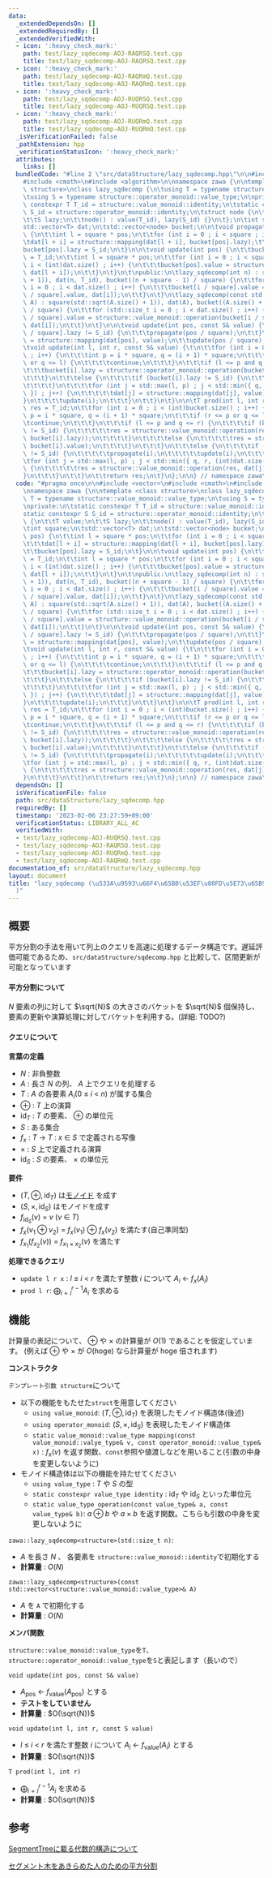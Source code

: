 ```yaml
---
data:
  _extendedDependsOn: []
  _extendedRequiredBy: []
  _extendedVerifiedWith:
  - icon: ':heavy_check_mark:'
    path: test/lazy_sqdecomp-AOJ-RAQRSQ.test.cpp
    title: test/lazy_sqdecomp-AOJ-RAQRSQ.test.cpp
  - icon: ':heavy_check_mark:'
    path: test/lazy_sqdecomp-AOJ-RAQRmQ.test.cpp
    title: test/lazy_sqdecomp-AOJ-RAQRmQ.test.cpp
  - icon: ':heavy_check_mark:'
    path: test/lazy_sqdecomp-AOJ-RUQRSQ.test.cpp
    title: test/lazy_sqdecomp-AOJ-RUQRSQ.test.cpp
  - icon: ':heavy_check_mark:'
    path: test/lazy_sqdecomp-AOJ-RUQRmQ.test.cpp
    title: test/lazy_sqdecomp-AOJ-RUQRmQ.test.cpp
  _isVerificationFailed: false
  _pathExtension: hpp
  _verificationStatusIcon: ':heavy_check_mark:'
  attributes:
    links: []
  bundledCode: "#line 2 \"src/dataStructure/lazy_sqdecomp.hpp\"\n\n#include <vector>\n\
    #include <cmath>\n#include <algorithm>\n\nnamespace zawa {\n\ntemplate <class\
    \ structure>\nclass lazy_sqdecomp {\n\tusing T = typename structure::value_monoid::value_type;\n\
    \tusing S = typename structure::operator_monoid::value_type;\n\nprivate:\n\tstatic\
    \ constexpr T T_id = structure::value_monoid::identity;\n\tstatic constexpr S\
    \ S_id = structure::operator_monoid::identity;\n\tstruct node {\n\t\tT value;\n\
    \t\tS lazy;\n\t\tnode() : value(T_id), lazy(S_id) {}\n\t};\n\tint square;\n\t\
    std::vector<T> dat;\n\tstd::vector<node> bucket;\n\n\tvoid propagate(int pos)\
    \ {\n\t\tint l = square * pos;\n\t\tfor (int i = 0 ; i < square ; i++) {\n\t\t\
    \tdat[l + i] = structure::mapping(dat[l + i], bucket[pos].lazy);\t\n\t\t}\n\t\t\
    bucket[pos].lazy = S_id;\n\t}\n\n\tvoid update(int pos) {\n\t\tbucket[pos].value\
    \ = T_id;\n\t\tint l = square * pos;\n\t\tfor (int i = 0 ; i < square and l +\
    \ i < (int)dat.size() ; i++) {\n\t\t\tbucket[pos].value = structure::value_monoid::operation(bucket[pos].value,\
    \ dat[l + i]);\n\t\t}\n\t}\n\t\npublic:\n\tlazy_sqdecomp(int n) : square(std::sqrt(n\
    \ + 1)), dat(n, T_id), bucket((n + square - 1) / square) {\n\t\tfor (std::size_t\
    \ i = 0 ; i < dat.size() ; i++) {\n\t\t\tbucket[i / square].value = structure::value_monoid::operation(bucket[i\
    \ / square].value, dat[i]);\n\t\t}\n\t}\n\tlazy_sqdecomp(const std::vector<T>&\
    \ A) : square(std::sqrt(A.size() + 1)), dat(A), bucket((A.size() + square - 1)\
    \ / square) {\n\t\tfor (std::size_t i = 0 ; i < dat.size() ; i++) {\n\t\t\tbucket[i\
    \ / square].value = structure::value_monoid::operation(bucket[i / square].value,\
    \ dat[i]);\n\t\t}\n\t}\n\n\tvoid update(int pos, const S& value) {\n\t\tif (bucket[pos\
    \ / square].lazy != S_id) {\n\t\t\tpropagate(pos / square);\n\t\t}\n\t\tdat[pos]\
    \ = structure::mapping(dat[pos], value);\n\t\tupdate(pos / square);\n\t}\t\n\n\
    \tvoid update(int l, int r, const S& value) {\t\n\t\tfor (int i = 0 ; i < (int)bucket.size()\
    \ ; i++) {\n\t\t\tint p = i * square, q = (i + 1) * square;\n\t\t\tif (r <= p\
    \ or q <= l) {\n\t\t\t\tcontinue;\n\t\t\t}\n\t\t\tif (l <= p and q <= r) {\n\t\
    \t\t\tbucket[i].lazy = structure::operator_monoid::operation(bucket[i].lazy, value);\n\
    \t\t\t}\n\t\t\telse {\n\t\t\t\tif (bucket[i].lazy != S_id) {\n\t\t\t\t\tpropagate(i);\n\
    \t\t\t\t}\n\t\t\t\tfor (int j = std::max(l, p) ; j < std::min({ q, r, (int)dat.size()\
    \ }) ; j++) {\n\t\t\t\t\tdat[j] = structure::mapping(dat[j], value);\n\t\t\t\t\
    }\n\t\t\t\tupdate(i);\n\t\t\t}\n\t\t}\n\t}\n\n\tT prod(int l, int r) {\n\t\tT\
    \ res = T_id;\n\t\tfor (int i = 0 ; i < (int)bucket.size() ; i++) {\n\t\t\tint\
    \ p = i * square, q = (i + 1) * square;\n\t\t\tif (r <= p or q <= l) {\n\t\t\t\
    \tcontinue;\n\t\t\t}\n\t\t\tif (l <= p and q <= r) {\n\t\t\t\tif (bucket[i].lazy\
    \ != S_id) {\n\t\t\t\t\tres = structure::value_monoid::operation(res, structure::mapping(bucket[i].value,\
    \ bucket[i].lazy));\n\t\t\t\t}\n\t\t\t\telse {\n\t\t\t\t\tres = structure::value_monoid::operation(res,\
    \ bucket[i].value);\n\t\t\t\t}\n\t\t\t}\n\t\t\telse {\n\t\t\t\tif (bucket[i].lazy\
    \ != S_id) {\n\t\t\t\t\tpropagate(i);\n\t\t\t\t\tupdate(i);\n\t\t\t\t}\n\t\t\t\
    \tfor (int j = std::max(l, p) ; j < std::min({ q, r, (int)dat.size() }) ; j++)\
    \ {\n\t\t\t\t\tres = structure::value_monoid::operation(res, dat[j]);\n\t\t\t\t\
    }\n\t\t\t}\n\t\t}\n\t\treturn res;\n\t}\n};\n\n} // namespace zawa\n"
  code: "#pragma once\n\n#include <vector>\n#include <cmath>\n#include <algorithm>\n\
    \nnamespace zawa {\n\ntemplate <class structure>\nclass lazy_sqdecomp {\n\tusing\
    \ T = typename structure::value_monoid::value_type;\n\tusing S = typename structure::operator_monoid::value_type;\n\
    \nprivate:\n\tstatic constexpr T T_id = structure::value_monoid::identity;\n\t\
    static constexpr S S_id = structure::operator_monoid::identity;\n\tstruct node\
    \ {\n\t\tT value;\n\t\tS lazy;\n\t\tnode() : value(T_id), lazy(S_id) {}\n\t};\n\
    \tint square;\n\tstd::vector<T> dat;\n\tstd::vector<node> bucket;\n\n\tvoid propagate(int\
    \ pos) {\n\t\tint l = square * pos;\n\t\tfor (int i = 0 ; i < square ; i++) {\n\
    \t\t\tdat[l + i] = structure::mapping(dat[l + i], bucket[pos].lazy);\t\n\t\t}\n\
    \t\tbucket[pos].lazy = S_id;\n\t}\n\n\tvoid update(int pos) {\n\t\tbucket[pos].value\
    \ = T_id;\n\t\tint l = square * pos;\n\t\tfor (int i = 0 ; i < square and l +\
    \ i < (int)dat.size() ; i++) {\n\t\t\tbucket[pos].value = structure::value_monoid::operation(bucket[pos].value,\
    \ dat[l + i]);\n\t\t}\n\t}\n\t\npublic:\n\tlazy_sqdecomp(int n) : square(std::sqrt(n\
    \ + 1)), dat(n, T_id), bucket((n + square - 1) / square) {\n\t\tfor (std::size_t\
    \ i = 0 ; i < dat.size() ; i++) {\n\t\t\tbucket[i / square].value = structure::value_monoid::operation(bucket[i\
    \ / square].value, dat[i]);\n\t\t}\n\t}\n\tlazy_sqdecomp(const std::vector<T>&\
    \ A) : square(std::sqrt(A.size() + 1)), dat(A), bucket((A.size() + square - 1)\
    \ / square) {\n\t\tfor (std::size_t i = 0 ; i < dat.size() ; i++) {\n\t\t\tbucket[i\
    \ / square].value = structure::value_monoid::operation(bucket[i / square].value,\
    \ dat[i]);\n\t\t}\n\t}\n\n\tvoid update(int pos, const S& value) {\n\t\tif (bucket[pos\
    \ / square].lazy != S_id) {\n\t\t\tpropagate(pos / square);\n\t\t}\n\t\tdat[pos]\
    \ = structure::mapping(dat[pos], value);\n\t\tupdate(pos / square);\n\t}\t\n\n\
    \tvoid update(int l, int r, const S& value) {\t\n\t\tfor (int i = 0 ; i < (int)bucket.size()\
    \ ; i++) {\n\t\t\tint p = i * square, q = (i + 1) * square;\n\t\t\tif (r <= p\
    \ or q <= l) {\n\t\t\t\tcontinue;\n\t\t\t}\n\t\t\tif (l <= p and q <= r) {\n\t\
    \t\t\tbucket[i].lazy = structure::operator_monoid::operation(bucket[i].lazy, value);\n\
    \t\t\t}\n\t\t\telse {\n\t\t\t\tif (bucket[i].lazy != S_id) {\n\t\t\t\t\tpropagate(i);\n\
    \t\t\t\t}\n\t\t\t\tfor (int j = std::max(l, p) ; j < std::min({ q, r, (int)dat.size()\
    \ }) ; j++) {\n\t\t\t\t\tdat[j] = structure::mapping(dat[j], value);\n\t\t\t\t\
    }\n\t\t\t\tupdate(i);\n\t\t\t}\n\t\t}\n\t}\n\n\tT prod(int l, int r) {\n\t\tT\
    \ res = T_id;\n\t\tfor (int i = 0 ; i < (int)bucket.size() ; i++) {\n\t\t\tint\
    \ p = i * square, q = (i + 1) * square;\n\t\t\tif (r <= p or q <= l) {\n\t\t\t\
    \tcontinue;\n\t\t\t}\n\t\t\tif (l <= p and q <= r) {\n\t\t\t\tif (bucket[i].lazy\
    \ != S_id) {\n\t\t\t\t\tres = structure::value_monoid::operation(res, structure::mapping(bucket[i].value,\
    \ bucket[i].lazy));\n\t\t\t\t}\n\t\t\t\telse {\n\t\t\t\t\tres = structure::value_monoid::operation(res,\
    \ bucket[i].value);\n\t\t\t\t}\n\t\t\t}\n\t\t\telse {\n\t\t\t\tif (bucket[i].lazy\
    \ != S_id) {\n\t\t\t\t\tpropagate(i);\n\t\t\t\t\tupdate(i);\n\t\t\t\t}\n\t\t\t\
    \tfor (int j = std::max(l, p) ; j < std::min({ q, r, (int)dat.size() }) ; j++)\
    \ {\n\t\t\t\t\tres = structure::value_monoid::operation(res, dat[j]);\n\t\t\t\t\
    }\n\t\t\t}\n\t\t}\n\t\treturn res;\n\t}\n};\n\n} // namespace zawa\n"
  dependsOn: []
  isVerificationFile: false
  path: src/dataStructure/lazy_sqdecomp.hpp
  requiredBy: []
  timestamp: '2023-02-06 23:27:59+09:00'
  verificationStatus: LIBRARY_ALL_AC
  verifiedWith:
  - test/lazy_sqdecomp-AOJ-RUQRSQ.test.cpp
  - test/lazy_sqdecomp-AOJ-RAQRSQ.test.cpp
  - test/lazy_sqdecomp-AOJ-RUQRmQ.test.cpp
  - test/lazy_sqdecomp-AOJ-RAQRmQ.test.cpp
documentation_of: src/dataStructure/lazy_sqdecomp.hpp
layout: document
title: "lazy_sqdecomp (\u533A\u9593\u66F4\u65B0\u53EF\u80FD\u5E73\u65B9\u5206\u5272\
  )"
---
```


## 概要

平方分割の手法を用いて列上のクエリを高速に処理するデータ構造です。遅延評価可能であるため、`src/dataStructure/sqdecomp.hpp` と比較して、区間更新が可能となっています

#### 平方分割について

$N$ 要素の列に対して $\sqrt{N}$ の大きさのバケットを $\sqrt{N}$ 個保持し、要素の更新や演算処理に対してバケットを利用する。(詳細: TODO?)

#### クエリについて

**言葉の定義**
- $N$ : 非負整数
- $A$ : 長さ $N$ の列、 $A$ 上でクエリを処理する
- $T$ : $A$ の各要素 $A_i (0\ \le\ i\ <\ n)$ が属する集合
- $\oplus$ : $T$ 上の演算
- $\text{id}_T$ : $T$ の要素、 $\oplus$ の単位元
- $S$ : ある集合
- $f_x\ :\ T\ \rightarrow\ T$ : $x\ \in\ S$ で定義される写像
- $\times$ : $S$ 上で定義される演算
- $\text{id}_S$ : $S$ の要素、 $\times$ の単位元

**要件**
- $(T, \oplus, \text{id}_T)$  は[モノイド](https://ja.wikipedia.org/wiki/%E3%83%A2%E3%83%8E%E3%82%A4%E3%83%89) を成す
- $(S, \times, \text{id}_S)$ はモノイドを成す
- $f_{\text{id}_S} (v)\ =\ v$ $(v\ \in\ T)$
- $f_x(v_1\oplus v_2)\ =\ f_x(v_1)\ \oplus\ f_x(v_2)$ を満たす(自己準同型)
- $f_{x_1}(f_{x_2}(v))\ =\ f_{x_1\times x_2} (v)$ を満たす

**処理できるクエリ**
- `update l r x` : $l\ \le\ i\ <\ r$ を満たす整数 $i$ について $A_i\ \leftarrow\ f_x(A_i)$
- `prod l r`: $\displaystyle \bigoplus_{i = l}^{r - 1} A_i$ を求める

## 機能

計算量の表記について、 $\oplus$ や $\times$ の計算量が $O(1)$ であることを仮定しています。 (例えば $\oplus$ や $\times$ が $O(\text{hoge})$ なら計算量が $\text{hoge}$ 倍されます)

**コンストラクタ**

`テンプレート引数 structure`について
- 以下の機能をもたせた`struct`を用意してください
	- `using value_monoid`: $(T, \oplus, \text{id}_T)$ を表現したモノイド構造体(後述)
	- `using operator_monoid`: $(S, \times, \text{id}_S)$ を表現したモノイド構造体
	- `static value_monoid::value_type mapping(const value_monoid::valye_type& v, const operator_monoid::value_type& x)` : $f_x(v)$ を返す関数、`const`参照や値渡しなどを用いること(引数の中身を変更しないように)
- モノイド構造体は以下の機能を持たせてください
	- `using value_type` : $T$ や $S$ の型
	- `static constexpr value_type identity` : $\text{id}_T$ や $\text{id}_S$ といった単位元
	- `static value_type operation(const value_type& a, const value_type& b)`: $a\oplus b$ や $a\times b$ を返す関数。こちらも引数の中身を変更しないように


`zawa::lazy_sqdecomp<structure>(std::size_t n)`:
- $A$ を長さ $N$ 、 各要素を `structure::value_monoid::identity`で初期化する
- **計算量** : $O(N)$

`zawa::lazy_sqdecomp<structure>(const std::vector<structure::value_monoid::value_type>& A)`
- $A$ を `A` で初期化する
- **計算量** : $O(N)$

**メンバ関数**

`structure::value_monoid::value_type`を`T`、`structure::operator_monoid::value_type`を`S`と表記します（長いので）

`void update(int pos, const S& value)`
- $A_{\text{pos}}\ \leftarrow\ f_{\text{value}} (A_{\text{pos}})$ とする
- **テストをしていません**
- **計算量** : $O(\sqrt{N})$

`void update(int l, int r, const S value)`
- $l\ \le\ i\ <\ r$ を満たす整数 $i$ について $A_i\ \leftarrow\ f_{\text{value}}(A_i)$ とする
- **計算量** : $O(\sqrt{N})$

`T prod(int l, int r)`
- $\displaystyle \bigoplus_{i = l}^{r - 1} A_i$ を求める
- **計算量** : $O(\sqrt{N})$

## 参考

[SegmentTreeに載る代数的構造について](https://qiita.com/keymoon/items/0f929a19ed30f34ae6e8)


[セグメント木をあきらめた人のための平方分割](https://kujira16.hateblo.jp/entry/2016/12/15/000000)
